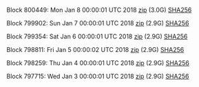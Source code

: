Block 800449: Mon Jan  8 00:00:01 UTC 2018 [zip](https://transfer.sh/XCfWw/bootstrap.dat.20180108.zip) (3.0G) [SHA256](https://transfer.sh/PjXqa/sha256.txt)

Block 799902: Sun Jan  7 00:00:01 UTC 2018 [zip](https://transfer.sh/husY6/bootstrap.dat.20180107.zip) (2.9G) [SHA256](https://transfer.sh/PSqdB/sha256.txt)

Block 799354: Sat Jan  6 00:00:01 UTC 2018 [zip](https://transfer.sh/6zUH7/bootstrap.dat.20180106.zip) (2.9G) [SHA256](https://transfer.sh/PeBh2/sha256.txt)

Block 798811: Fri Jan  5 00:00:02 UTC 2018 [zip](https://transfer.sh/8K96V/bootstrap.dat.20180105.zip) (2.9G) [SHA256](https://transfer.sh/dTYHW/sha256.txt)

Block 798259: Thu Jan  4 00:00:01 UTC 2018 [zip](https://transfer.sh/9bzWj/bootstrap.dat.20180104.zip) (2.9G) [SHA256](https://transfer.sh/1pUqD/sha256.txt)

Block 797715: Wed Jan  3 00:00:01 UTC 2018 [zip](https://transfer.sh/shgcG/bootstrap.dat.20180103.zip) (2.9G) [SHA256](https://transfer.sh/OAAAx/sha256.txt)
